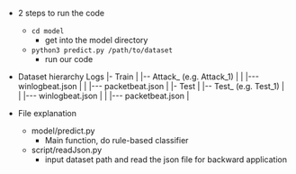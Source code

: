- 2 steps to run the code
    - `cd model`        
        - get into the model directory
    - `python3 predict.py /path/to/dataset`
        - run our code

- Dataset hierarchy
    Logs 
    |- Train
    |   |-- Attack_<ID> (e.g. Attack_1)
    |   |   |--- winlogbeat.json
    |   |   |--- packetbeat.json
    |
    |- Test
    |   |-- Test_<ID> (e.g. Test_1)
    |   |   |--- winlogbeat.json
    |   |   |--- packetbeat.json
    |
    

- File explanation
    - model/predict.py
        - Main function, do rule-based classifier
    - script/readJson.py
        - input dataset path and read the json file for backward application
